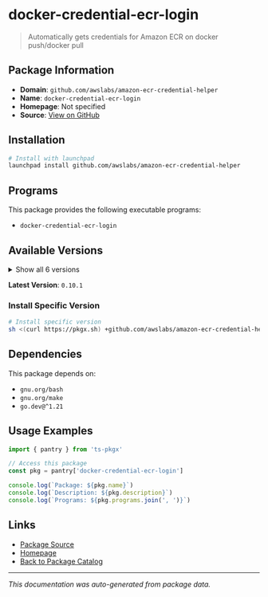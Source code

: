 # docker-credential-ecr-login

> Automatically gets credentials for Amazon ECR on docker push/docker pull

## Package Information

- **Domain**: `github.com/awslabs/amazon-ecr-credential-helper`
- **Name**: `docker-credential-ecr-login`
- **Homepage**: Not specified
- **Source**: [View on GitHub](https://github.com/pkgxdev/pantry/tree/main/projects/github.com/awslabs/amazon-ecr-credential-helper/package.yml)

## Installation

```bash
# Install with launchpad
launchpad install github.com/awslabs/amazon-ecr-credential-helper
```

## Programs

This package provides the following executable programs:

- `docker-credential-ecr-login`

## Available Versions

<details>
<summary>Show all 6 versions</summary>

- `0.10.1`, `0.10.0`, `0.9.1`, `0.9.0`, `0.8.0`
- `0.7.1`

</details>

**Latest Version**: `0.10.1`

### Install Specific Version

```bash
# Install specific version
sh <(curl https://pkgx.sh) +github.com/awslabs/amazon-ecr-credential-helper@0.10.1 -- $SHELL -i
```

## Dependencies

This package depends on:

- `gnu.org/bash`
- `gnu.org/make`
- `go.dev@^1.21`

## Usage Examples

```typescript
import { pantry } from 'ts-pkgx'

// Access this package
const pkg = pantry['docker-credential-ecr-login']

console.log(`Package: ${pkg.name}`)
console.log(`Description: ${pkg.description}`)
console.log(`Programs: ${pkg.programs.join(', ')}`)
```

## Links

- [Package Source](https://github.com/pkgxdev/pantry/tree/main/projects/github.com/awslabs/amazon-ecr-credential-helper/package.yml)
- [Homepage](#)
- [Back to Package Catalog](../../../package-catalog.md)

---

*This documentation was auto-generated from package data.*
